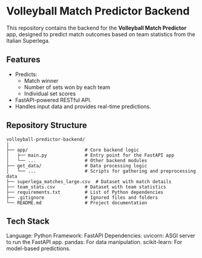 # Volleyball Match Predictor Backend

This repository contains the backend for the **Volleyball Match Predictor** app, designed to predict match outcomes based on team statistics from the Italian Superlega.

## Features

- Predicts:
  - Match winner
  - Number of sets won by each team
  - Individual set scores
- FastAPI-powered RESTful API.
- Handles input data and provides real-time predictions.

## Repository Structure

```plaintext
volleyball-predictor-backend/
│
├── app/                     # Core backend logic
│   ├── main.py              # Entry point for the FastAPI app
│   └── ...                  # Other backend modules
├── get_data/                # Data processing logic
│   └── ...                  # Scripts for gathering and preprocessing data
├── superlega_matches_large.csv  # Dataset with match details
├── team_stats.csv           # Dataset with team statistics
├── requirements.txt         # List of Python dependencies
├── .gitignore               # Ignored files and folders
└── README.md                # Project documentation
```
## Tech Stack
Language: Python
Framework: FastAPI
Dependencies:
uvicorn: ASGI server to run the FastAPI app.
pandas: For data manipulation.
scikit-learn: For model-based predictions.
